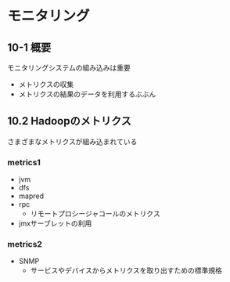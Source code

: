 # モニタリング
## 10-1 概要

モニタリングシステムの組み込みは重要

- メトリクスの収集
- メトリクスの結果のデータを利用するぶぶん

## 10.2 Hadoopのメトリクス

さまざまなメトリクスが組み込まれている

### metrics1

- jvm
- dfs
- mapred
- rpc
    - リモートプロシージャコールのメトリクス
- jmxサーブレットの利用

### metrics2

- SNMP
   - サービスやデバイスからメトリクスを取り出すための標準規格
